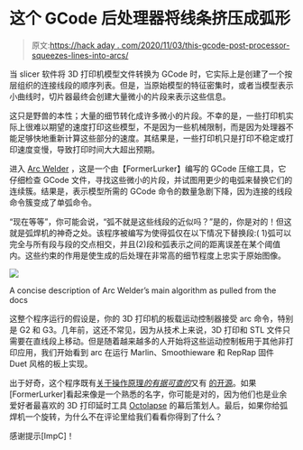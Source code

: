 # 这个 GCode 后处理器将线条挤压成弧形

> 原文:[https://hack aday . com/2020/11/03/this-gcode-post-processor-squeezes-lines-into-arcs/](https://hackaday.com/2020/11/03/this-gcode-post-processor-squeezes-lines-into-arcs/)

当 slicer 软件将 3D 打印机模型文件转换为 GCode 时，它实际上是创建了一个按层组织的连接线段的顺序列表。但是，当原始模型的特征密集时，或者当模型表示小曲线时，切片器最终会创建大量微小的片段来表示这些信息。

这只是野兽的本性；大量的细节转化成许多微小的片段。不幸的是，一些打印机实际上很难以期望的速度打印这些模型，不是因为一些机械限制，而是因为处理器不能足够快地重新计算这些部分的速度。其结果是，一些打印机只是打印不稳定或打印速度变慢，导致打印时间大大超出预期。

进入 [Arc Welder](https://plugins.octoprint.org/plugins/arc_welder/) ，这是一个由【FormerLurker】编写的 GCode 压缩工具，它仔细检查 GCode 文件，寻找这些微小的片段，并试图用更少的电弧来替换它们的连续簇。结果是，表示模型所需的 GCode 命令的数量急剧下降，因为连接的线段命令簇变成了单弧命令。

“现在等等”，你可能会说，“弧不就是这些线段的近似吗？”是的，你是对的！但这就是弧焊机的神奇之处。该程序被编写为使得弧仅在以下情况下替换段:( 1)弧可以完全与所有段与段的交点相交，并且(2)段和弧表示之间的距离误差在某个阈值内。这些约束的作用是使生成的后处理在非常高的细节程度上忠实于原始图像。

![](../Images/12cc635611c3b69a6f5d6842300d9be7.png)

A concise description of Arc Welder’s main algorithm as pulled from the docs

这整个程序运行的假设是，你的 3D 打印机的板载运动控制器接受 arc 命令，特别是 G2 和 G3。几年前，这还不常见，因为从技术上来说，3D 打印和 STL 文件只需要在直线段上移动。但是随着越来越多的人开始将这些运动控制板用于其他非打印应用，我们开始看到 arc 在运行 Marlin、Smoothieware 和 RepRap 固件 Duet 风格的板上实现。

出于好奇，这个程序既有[关于操作原理*的有据可查的*](https://plugins.octoprint.org/plugins/arc_welder/)又有 [的开源](https://github.com/FormerLurker/ArcWelderPlugin)。如果[FormerLurker]看起来像是一个熟悉的名字，你可能是对的，因为他们也是业余爱好者最喜欢的 3D 打印延时工具 [Octolapse](https://hackaday.com/2018/07/02/coolest-way-to-watch-3d-printing-lights-camera-octolapse/) 的幕后策划人。最后，如果你给弧焊机一个旋转，为什么不在评论里给我们看看你得到了什么？

感谢提示[ImpC]！